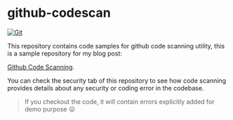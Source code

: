# github-codescan

[![Git](https://app.soluble.cloud/api/v1/public/badges/2a3986f3-7c60-4e4c-904c-92478fed18b1.svg?orgId=560723739106)](https://app.soluble.cloud/repos/details/github.com/bhuvi11/github-codescan?orgId=560723739106)  

This repository contains code samples for github code scanning utility, this is a sample repository for my blog post:

[Github Code Scanning](https://iamninad.com/github-code-scanning/).

You can check the security tab of this repository to see how code scanning provides details about any security or coding error in the codebase.


> If you checkout the code, it will contain errors explicitly added for demo purpose 😛
